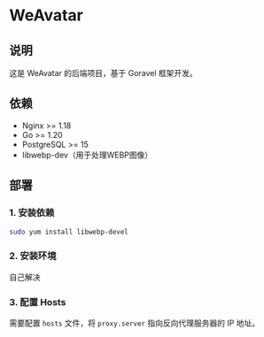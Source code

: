 # WeAvatar

## 说明

这是 WeAvatar 的后端项目，基于 Goravel 框架开发。

## 依赖

- Nginx >= 1.18
- Go >= 1.20
- PostgreSQL >= 15
- libwebp-dev（用于处理WEBP图像）

## 部署

### 1. 安装依赖

```bash
sudo yum install libwebp-devel
```

### 2. 安装环境

自己解决

### 3. 配置 Hosts

需要配置 `hosts` 文件，将 `proxy.server` 指向反向代理服务器的 IP 地址。
